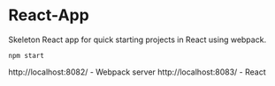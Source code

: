 # React-App

Skeleton React app for quick starting projects in React using webpack.

`npm start`

http://localhost:8082/ - Webpack server
http://localhost:8083/ - React
